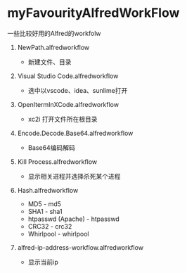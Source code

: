 # myFavourityAlfredWorkFlow
一些比较好用的Alfred的workfolw

1. NewPath.alfredworkflow
    - 新建文件、目录

2. Visual Studio Code.alfredworkflow
    - 选中以vscode、idea、sunlime打开   

3. OpenItermInXCode.alfredworkflow
    - xc2i 打开文件所在根目录

4. Encode.Decode.Base64.alfredworkflow
    - Base64编码解码

5. Kill Process.alfredworkflow
    - 显示相关进程并选择杀死某个进程

6. Hash.alfredworkflow
    - MD5 - md5 <string>
    - SHA1 - sha1 <string>
    - htpasswd (Apache) - htpasswd <string>
    - CRC32 - crc32 <string>
    - Whirlpool - whirlpool <string>

7. alfred-ip-address-workflow.alfredworkflow
    - 显示当前ip
